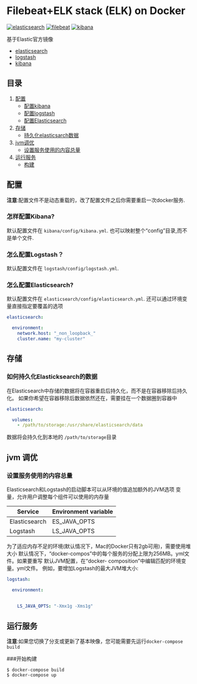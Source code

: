 # Filebeat+ELK stack (ELK) on Docker[![elasticsearch](https://img.shields.io/badge/elasticsearch-6.4.0-blue.svg)](https://www.elastic.co/)[![filebeat](https://img.shields.io/badge/filebeat-5.1-brightgreen.svg)](https://www.elastic.co/cn/products/beats/filebeat)[![kibana](https://img.shields.io/badge/kibana-6.4.0-orange.svg)](https://www.elastic.co/downloads/kibana)基于Elastic官方镜像* [elasticsearch](https://github.com/elastic/elasticsearch-docker)* [logstash](https://github.com/elastic/logstash-docker)* [kibana](https://github.com/elastic/kibana-docker)## 目录1.  [配置](#configuration)    * [配置kibana](#怎样配置kibana?)    * [配置logstash](#怎么配置logstash？)    * [配置Elasticsearch](#怎么配置elasticsearch?)2.  [存储](#存储)    * [持久化elasticsarch数据](#如何持久化elasticksearch的数据)3.  [jvm调优](#jvm-调优)    * [设置服务使用的内容总量](#设置服务使用的内容总量)4.  [运行服务](#运行服务)    * [构建](#开始构建)## 配置**注意**:配置文件不是动态重载的，改了配置文件之后你需要重启一次docker服务.### 怎样配置Kibana?默认配置文件在 `kibana/config/kibana.yml`.也可以映射整个“config”目录,而不是单个文件.### 怎么配置Logstash？默认配置文件在 `logstash/config/logstash.yml`.### 怎么配置Elasticsearch?默认配置文件在 `elasticsearch/config/elasticsearch.yml`.还可以通过环境变量直接指定要覆盖的选项```ymlelasticsearch:  environment:    network.host: "_non_loopback_"    cluster.name: "my-cluster"```## 存储### 如何持久化Elasticksearch的数据在Elasticsearch中存储的数据将在容器重启后持久化，而不是在容器移除后持久化。如果你希望在容器移除后数据依然还在，需要挂在一个数据圈到容器中```ymlelasticsearch:  volumes:    - /path/to/storage:/usr/share/elasticsearch/data```数据将会持久化到本地的 `/path/to/storage`目录## jvm 调优### 设置服务使用的内容总量Elasticsearch和Logstash的启动脚本可以从环境的值追加额外的JVM选项变量，允许用户调整每个组件可以使用的内存量| Service       | Environment variable ||---------------|----------------------|| Elasticsearch | ES_JAVA_OPTS         || Logstash      | LS_JAVA_OPTS         |为了适应内存不足的环境(默认情况下，Mac的Docker只有2gb可用)，需要使用堆大小默认情况下，“docker-compos”中的每个服务的分配上限为256MB。yml文件。如果要重写默认JVM配置，在“docker- composition”中编辑匹配的环境变量。yml文件。例如，要增加Logstash的最大JVM堆大小:```ymllogstash:  environment:        LS_JAVA_OPTS: "-Xmx1g -Xms1g"```## 运行服务**注意**:如果您切换了分支或更新了基本映像，您可能需要先运行`docker-compose build`###开始构建```$ docker-compose build$ docker-compose up```